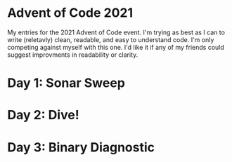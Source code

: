 # Advent of Code 2021

My entries for the 2021 Advent of Code event. I'm trying as best as I can to write (reletavly) clean, readable, and easy to understand code. I'm only competing against myself with this one. I'd like it if any of my friends could suggest improvments in readability or clarity.

# Day 1: Sonar Sweep

# Day 2: Dive!

# Day 3: Binary Diagnostic
